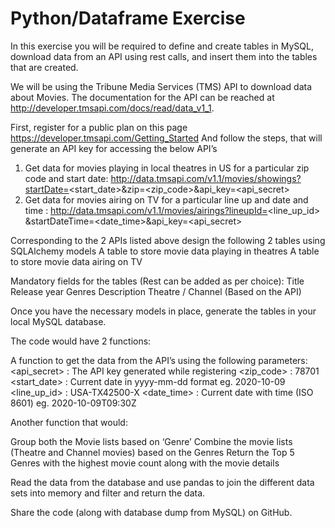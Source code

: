 # Python/Dataframe Exercise

In this exercise you will be required to define and create tables in MySQL,
download data from an API using rest calls, and insert them into the tables
that are created.

We will be using the Tribune Media Services (TMS) API to download data about Movies.
The documentation for the API can be reached at http://developer.tmsapi.com/docs/read/data_v1_1.

First, register for a public plan on this page https://developer.tmsapi.com/Getting_Started
And follow the steps, that will generate an API key for accessing the below API’s

1. Get data for movies playing in local theatres in US for a particular zip code and start date:
http://data.tmsapi.com/v1.1/movies/showings?startDate=<start_date>&zip=<zip_code>&api_key=<api_secret>
2. Get data for movies airing on TV for a particular line up and date and time :
http://data.tmsapi.com/v1.1/movies/airings?lineupId=<line_up_id> &startDateTime=<date_time>&api_key=<api_secret>

Corresponding to the 2 APIs listed above design the following 2 tables using SQLAlchemy models
A table to store movie data playing in theatres
A table to store movie data airing on TV

Mandatory fields for the tables (Rest can be added as per choice):
Title
Release year
Genres
Description
Theatre / Channel (Based on the API)

Once you have the necessary models in place, generate the tables in your local MySQL database.

The code would have 2 functions:

A function to get the data from the API’s using the following parameters:
<api_secret>  : The API key generated while registering
<zip_code> : 78701
<start_date> : Current date in yyyy-mm-dd format eg. 2020-10-09
<line_up_id> : USA-TX42500-X
<date_time> : Current date with time (ISO 8601) eg. 2020-10-09T09:30Z

Another function that would:

Group both the Movie lists based on ‘Genre’
Combine the movie lists (Theatre and Channel movies) based on the Genres
Return the Top 5 Genres with the highest movie count along with the movie details

Read the data from the database and use pandas to join the different data sets into memory and filter and return the data.

Share the code (along with database dump from MySQL) on GitHub.
